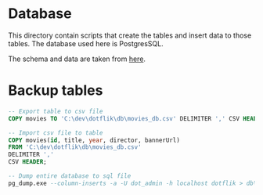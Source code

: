 # Database

This directory contain scripts that create the tables and insert data to those tables. The database used here is PostgresSQL.

The schema and data are taken from [here](https://grape.ics.uci.edu/wiki/public/wiki/cs122b-2019-winter-project1#Task4:CreateaMySQLDatabase).

# Backup tables
```sql
-- Export table to csv file
COPY movies TO 'C:\dev\dotflik\db\movies_db.csv' DELIMITER ',' CSV HEADER;

-- Import csv file to table
COPY movies(id, title, year, director, bannerUrl)
FROM 'C:\dev\dotflik\db\movies_db.csv'
DELIMITER ','
CSV HEADER;

-- Dump entire database to sql file
pg_dump.exe --column-inserts -a -U dot_admin -h localhost dotflik > db\db.sql
```


